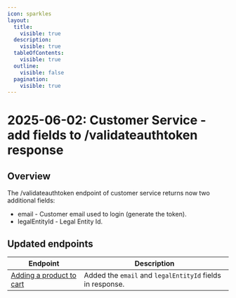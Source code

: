 ```yaml
---
icon: sparkles
layout:
  title:
    visible: true
  description:
    visible: true
  tableOfContents:
    visible: true
  outline:
    visible: false
  pagination:
    visible: true
---
```


# 2025-06-02: Customer Service - add fields to /validateauthtoken response

## Overview

The /validateauthtoken endpoint of customer service returns now two additional fields:
* email - Customer email used to login (generate the token).
* legalEntityId - Legal Entity Id.

## Updated endpoints

| Endpoint                                                                                          | Description                               |
|---------------------------------------------------------------------------------------------------|-------------------------------------------|
| [Adding a product to cart](https://developer.emporix.io/api-references/api-guides-and-references/authorization/oauth-service/api-reference/customer-token#get-customer-tenant-validateauthtoken)               | Added the `email` and `legalEntityId` fields in response. |